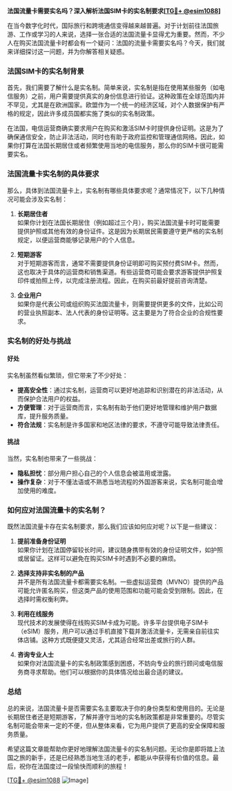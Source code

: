 **法国流量卡需要实名吗？深入解析法国SIM卡的实名制要求[[TG💪+ @esim1088](https://t.me/s/esim1088)]**

在当今数字化时代，国际旅行和跨境通信变得越来越普遍。对于计划前往法国旅游、工作或学习的人来说，选择一张合适的法国流量卡显得尤为重要。然而，不少人在购买法国流量卡时都会有一个疑问：法国的流量卡需要实名吗？今天，我们就来详细探讨这一问题，并为你解答相关疑惑。

### 法国SIM卡的实名制背景

首先，我们需要了解什么是实名制。简单来说，实名制是指在使用某些服务（如电信服务）之前，用户需要提供真实的身份信息进行验证。这种政策在全球范围内并不罕见，尤其是在欧洲国家。欧盟作为一个统一的经济区域，对个人数据保护有严格的规定，因此许多成员国都实施了类似的实名制政策。

在法国，电信运营商确实要求用户在购买和激活SIM卡时提供身份证明。这是为了确保通信安全，防止非法活动，同时也有助于政府监控和管理通信网络。因此，如果你打算在法国长期居住或者频繁使用当地的电信服务，那么你的SIM卡很可能需要实名。

### 法国流量卡实名制的具体要求

那么，具体到法国流量卡上，实名制有哪些具体要求呢？通常情况下，以下几种情况可能会涉及实名制：

1. **长期居住者**  
   如果你计划在法国长期居住（例如超过三个月），购买法国流量卡时可能需要提供护照或其他有效的身份证件。这是因为长期居民需要遵守更严格的实名制规定，以便运营商能够记录用户的个人信息。

2. **短期游客**  
   对于短期游客而言，通常不需要提供身份证明即可购买预付费SIM卡。然而，这也取决于具体的运营商和销售渠道。有些运营商可能会要求游客提供护照复印件或拍照上传，以完成注册流程。因此，在购买前最好提前咨询清楚。

3. **企业用户**  
   如果你是代表公司或组织购买法国流量卡，则需要提供更多的文件，比如公司的营业执照副本、法人代表的身份证明等。这主要是为了符合企业的合规性要求。

### 实名制的好处与挑战

#### 好处  
实名制虽然看似繁琐，但它带来了不少好处：
- **提高安全性**：通过实名制，运营商可以更好地追踪和识别潜在的非法活动，从而保护合法用户的权益。
- **方便管理**：对于运营商而言，实名制有助于他们更好地管理和维护用户数据库，提升服务质量。
- **符合法规**：实名制是许多国家和地区法律的要求，不遵守可能导致法律责任。

#### 挑战  
当然，实名制也带来了一些挑战：
- **隐私担忧**：部分用户担心自己的个人信息会被滥用或泄露。
- **操作复杂**：对于不懂法语或不熟悉当地流程的外国游客来说，实名制可能会增加使用的难度。

### 如何应对法国流量卡的实名制？

既然法国流量卡存在实名制要求，那么我们应该如何应对呢？以下是一些建议：

1. **提前准备身份证明**  
   如果你计划在法国停留较长时间，建议随身携带有效的身份证明文件，如护照或居留证。这样可以避免在购买SIM卡时遇到不必要的麻烦。

2. **选择支持非实名制的产品**  
   并不是所有法国流量卡都需要实名制。一些虚拟运营商（MVNO）提供的产品可能允许匿名购买，但这类产品的使用范围和功能可能会受到限制。因此，在选择时需权衡利弊。

3. **利用在线服务**  
   现代技术的发展使得在线购买SIM卡成为可能。许多平台提供电子SIM卡（eSIM）服务，用户可以通过手机直接下载并激活流量卡，无需亲自前往实体店铺。这种方式既便捷又灵活，尤其适合经常出差或旅行的人群。

4. **咨询专业人士**  
   如果你对法国流量卡的实名制政策感到困惑，不妨向专业的旅行顾问或电信服务商寻求帮助。他们可以根据你的具体情况给出最合适的建议。

### 总结

总的来说，法国流量卡是否需要实名主要取决于你的身份类型和使用目的。无论是长期居住者还是短期游客，了解并遵守当地的实名制政策都是非常重要的。尽管实名制可能会带来一定的不便，但从整体来看，它为用户提供了更高的安全保障和服务质量。

希望这篇文章能帮助你更好地理解法国流量卡的实名制问题。无论你是即将踏上法国之旅的新手，还是已经熟悉当地生活的老手，都能从中获得有价值的信息。最后，祝你在法国度过一段愉快而顺利的旅程！

[[TG💪+ @esim1088](https://t.me/s/esim1088) ![Image](https://i.postimg.cc/4NQfJmqS/Snipaste-2025-05-13-00-14-12.png)]